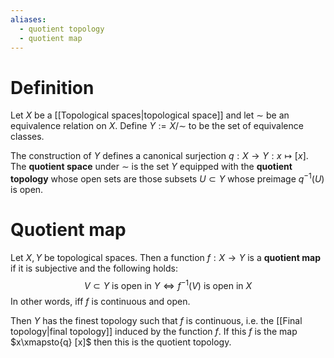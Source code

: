 ```yaml
---
aliases:
  - quotient topology
  - quotient map
---
```

# Definition

Let $X$ be a [[Topological spaces|topological space]] and let $\sim$ be an equivalence relation on $X$. Define $Y := X/\sim$ to be the set of equivalence classes.

The construction of $Y$ defines a canonical surjection $q: X\to Y: x \mapsto [x]$.
The **quotient space** under $\sim$ is the set $Y$ equipped with the **quotient topology** whose open sets are those subsets $U\subset Y$ whose preimage $q^{-1}(U)$ is open.

# Quotient map

 Let $X, Y$ be topological spaces. Then a function $f: X \to Y$ is a **quotient map** if it is subjective and the following holds:
$$V\subset Y \text{ is open in } Y \iff f^{-1}(V)\text{ is open in } X$$
In other words, iff $f$ is continuous and open.

Then $Y$ has the finest topology such that $f$ is continuous, i.e. the [[Final topology|final topology]] induced by the function $f$. If this $f$ is the map $x\xmapsto{q} [x]$ then this is the quotient topology.